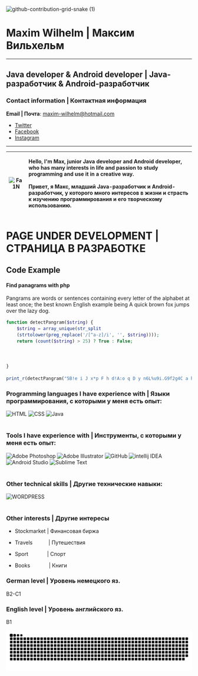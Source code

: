 ![github-contribution-grid-snake (1)](https://user-images.githubusercontent.com/69854595/201497399-2e0a2af5-9a88-4297-96df-d6dea0d89153.gif)

# Maxim Wilhelm | Максим Вильхельм

***
## Java developer & Android developer | Java-разработчик & Android-разработчик


### **Contact information | Контактная информация**
**Email | Почта**: maxim-wilhelm@hotmail.com
* <a href="https://twitter.com/maxisssrude/">Twitter</a>
* <a href="https://www.facebook.com/maxisssrude">Facebook</a>
* <a href="https://www.instagram.com/maxisss.ru.de/">Instagram</a>


  
***

![Fa1N](https://user-images.githubusercontent.com/69854595/201501421-ef01f5b9-fe99-452e-957f-afad366122ab.jpg) | <p align="left"> Hello, I'm Max, junior Java developer and Android developer, who has many interests in life and passion to study programming and use it in a creative way. <br> <br> Привет, я Макс, младший Java-разработчик и Android-разработчик, у которого много интересов в жизни и страсть к изучению программирования и его творческому использованию. </p>
 ------------ | -------------


# PAGE UNDER DEVELOPMENT | СТРАНИЦА В РАЗРАБОТКЕ 

## Code Example
#### **Find panagrams with php**
<p> Pangrams are words or sentences containing every letter of the alphabet at least once; the best known English example being A quick brown fox jumps over the lazy dog.</p>

```php
function detectPangram($string) {
    $string = array_unique(str_split
    (strtolower(preg_replace('/[^a-z]/i', '', $string))));
    return (count($string) > 25) ? True : False;
    
   

}

print_r(detectPangram("5B!e i J x*p F h d!A:o q D y n6L%u9i.G9f2g4C a h+K!m+z:R t!j:B w s C"));
```

### Programming languages I have experience with | Языки программирования, с которыми у меня есть опыт:
<div >
<img src="https://user-images.githubusercontent.com/69854595/201545725-d6c33f98-572a-4323-a7aa-9bbfdd06e9a2.jpg" alt="HTML" height="75">
<img src="https://user-images.githubusercontent.com/69854595/201545753-6a66aed1-da44-4b17-913a-24d27de21b8a.jpg" alt="CSS" height="75">
<img src="https://user-images.githubusercontent.com/69854595/201545779-b541ef35-9c2a-4db6-920e-2409f8e6c3ce.jpg" alt="Java" height="75">
</div>
<br>

### Tools I have experience with | Инструменты, с которыми у меня есть опыт:
<div>
<img src="https://user-images.githubusercontent.com/69854595/201544507-1e294e2a-d7f2-4cf3-bd32-3fb23844d7f4.png" alt="Adobe Photoshop" height="64">
<img src="https://user-images.githubusercontent.com/69854595/201542079-fe359ebf-e9a8-4be5-a82a-57384178de83.png" alt="Adobe Illustrator" height="76">
<img src="https://user-images.githubusercontent.com/69854595/201544429-0a8f406a-55be-45e6-80bc-a8e8798e6f79.png" alt="GitHub" height="72">
<img src="https://user-images.githubusercontent.com/69854595/201537666-f889135c-7bea-41d9-929c-ab2ac649e9ae.png" alt="intellij IDEA" height="55">
<img src="https://user-images.githubusercontent.com/69854595/201538070-c2e261c4-f2dd-460b-ad3c-302dba55d4da.jpg" alt="Android Studio" height="59">
<img src="https://user-images.githubusercontent.com/69854595/201538371-9c674154-e882-4d3a-a10e-ecb15720d795.png" alt="Sublime Text" height="50">

</div>
<br>

### Other technical skills | Другие технические навыки:
<div> 
<img src="https://user-images.githubusercontent.com/69854595/201537018-8a1ac4c0-60f9-4384-bae9-deb83442f560.png" alt="WORDPRESS" height="60">   
</div>
<br>

### Other interests | Другие интересы
* Stockmarket | Финансовая биржа

* Travels &nbsp; &nbsp; &nbsp; &nbsp; &nbsp; | Путешествия

* Sport &nbsp; &nbsp; &nbsp; &nbsp; &nbsp; &nbsp; | Спорт

* Books &nbsp; &nbsp; &nbsp; &nbsp; &nbsp; &nbsp; | Книги 

### German level | Уровень немецкого яз.
B2-C1

### English level | Уровень английского яз.
B1

![](https://github.com/Platane/snk/raw/output/github-contribution-grid-snake.svg)
